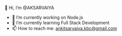 👋 Hi, I’m @AKSARVAIYA
- 🔭 I’m currently working on Node.js
- 🌱 I’m currently learning Full Stack Development
- 📫 How to reach me: ankitsarvaiya.kbc@gmail.com
<!--
**aksarvaiya/AKSARVAIYA** is a ✨ _special_ ✨ repository because its `README.md` (this file) appears on your GitHub profile.

Here are some ideas to get you started:

- 👯 I’m looking to collaborate on ...
- 🤔 I’m looking for help with ...
- 💬 Ask me about ...
- 😄 Pronouns: ...
- ⚡ Fun fact: ...
-->
